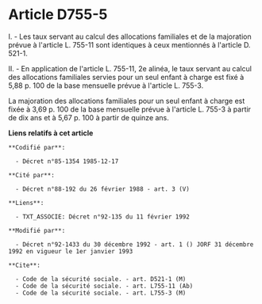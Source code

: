 # Article D755-5

I. - Les taux servant au calcul des allocations familiales et de la majoration prévue à l'article L. 755-11 sont identiques à
ceux mentionnés à l'article D. 521-1.

II. - En application de l'article L. 755-11, 2e alinéa, le taux servant au calcul des allocations familiales servies pour un
seul enfant à charge est fixé à 5,88 p. 100 de la base mensuelle prévue à l'article L. 755-3.

La majoration des allocations familiales pour un seul enfant à charge est fixée à 3,69 p. 100 de la base mensuelle prévue à
l'article L. 755-3 à partir de dix ans et à 5,67 p. 100 à partir de quinze ans.

**Liens relatifs à cet article**

	**Codifié par**:

	  - Décret n°85-1354 1985-12-17

	**Cité par**:

	  - Décret n°88-192 du 26 février 1988 - art. 3 (V)

	**Liens**:

	  - TXT_ASSOCIE: Décret n°92-135 du 11 février 1992

	**Modifié par**:

	  - Décret n°92-1433 du 30 décembre 1992 - art. 1 () JORF 31 décembre 1992 en vigueur le 1er janvier 1993

	**Cite**:

	  - Code de la sécurité sociale. - art. D521-1 (M)
	  - Code de la sécurité sociale. - art. L755-11 (Ab)
	  - Code de la sécurité sociale. - art. L755-3 (M)
